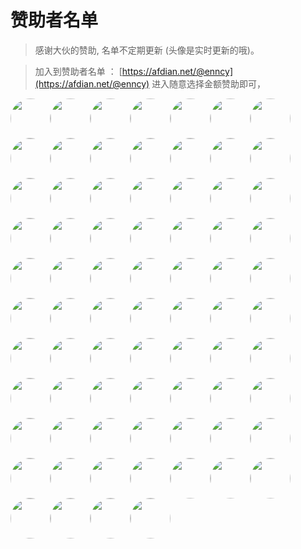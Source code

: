 # 赞助者名单

> 感谢大伙的赞助, 名单不定期更新 (头像是实时更新的哦)。

> 加入到赞助者名单 ： [https://afdian.net/@enncy](https://afdian.net/@enncy) 进入随意选择金额赞助即可，

<a title="言小溪enncy" href="https://afdian.net/u/fcae5ce279d511eca74c52540025c377"><img width="64" height="64" style="border-radius:50%;" src="https://pic1.afdiancdn.com/user/fcae5ce279d511eca74c52540025c377/avatar/6647639820ca934cd1a5e1a743f81531_w751_h750_s34.jpg"></a><a title="爱发电用户_da9g" href="https://afdian.net/u/7cd477f8875011ec9c2452540025c377"><img width="64" height="64" style="border-radius:50%;" src="https://pic1.afdiancdn.com/default/avatar/avatar-blue.png"></a><a title="Xnsall" href="https://afdian.net/u/560c8e8eab8211ec8c8552540025c377"><img width="64" height="64" style="border-radius:50%;" src="https://pic1.afdiancdn.com/default/avatar/avatar-purple.png"></a><a title="前夫哥" href="https://afdian.net/u/7000c0e8ab8311eca63252540025c377"><img width="64" height="64" style="border-radius:50%;" src="https://pic1.afdiancdn.com/default/avatar/avatar-yellow.png"></a><a title="纯零黑" href="https://afdian.net/u/af62c394ab8311ec814452540025c377"><img width="64" height="64" style="border-radius:50%;" src="https://pic1.afdiancdn.com/default/avatar/avatar-orange.png"></a><a title="爱发电用户_PKeu" href="https://afdian.net/u/00e65506ab8d11ecbc0b52540025c377"><img width="64" height="64" style="border-radius:50%;" src="https://pic1.afdiancdn.com/default/avatar/avatar-yellow.png"></a><a title="111" href="https://afdian.net/u/c2ffd532abdc11ecb6e052540025c377"><img width="64" height="64" style="border-radius:50%;" src="https://pic1.afdiancdn.com/default/avatar/avatar-blue.png"></a><a title="wuxuan" href="https://afdian.net/u/7447e528abdd11eca08f52540025c377"><img width="64" height="64" style="border-radius:50%;" src="https://pic1.afdiancdn.com/default/avatar/avatar-blue.png"></a><a title="Archerจุ๊บ" href="https://afdian.net/u/a7096d62abe011ec976752540025c377"><img width="64" height="64" style="border-radius:50%;" src="https://pic1.afdiancdn.com/user/user_upload_osl/9500797ece65bcc388502a1956c60ea7_w132_h132_s4.jpeg"></a><a title="fuxiansheng" href="https://afdian.net/u/6c9ab922abe211ec975b52540025c377"><img width="64" height="64" style="border-radius:50%;" src="https://pic1.afdiancdn.com/default/avatar/avatar-blue.png"></a><a title="invincible" href="https://afdian.net/u/075e14acabef11ecae8352540025c377"><img width="64" height="64" style="border-radius:50%;" src="https://pic1.afdiancdn.com/default/avatar/avatar-blue.png"></a><a title="财前五郎" href="https://afdian.net/u/9aee0a72ac0a11eca53352540025c377"><img width="64" height="64" style="border-radius:50%;" src="https://pic1.afdiancdn.com/user/user_upload_osl/9df9f4275e2b46bef3217e6ef27502fc_w132_h132_s2.jpeg"></a><a title="🍒小丸子" href="https://afdian.net/u/73c7e84680cc11ec8b4252540025c377"><img width="64" height="64" style="border-radius:50%;" src="https://pic1.afdiancdn.com/user/user_upload_osl/39c30a1bf67ca137bad23950ae990aef_w132_h132_s3.jpeg"></a><a title="hzq" href="https://afdian.net/u/5c6947dcac1c11ecaabd52540025c377"><img width="64" height="64" style="border-radius:50%;" src="https://pic1.afdiancdn.com/default/avatar/avatar-blue.png"></a><a title="快快落落" href="https://afdian.net/u/04e782aeac2011ecb88252540025c377"><img width="64" height="64" style="border-radius:50%;" src="https://pic1.afdiancdn.com/user/user_upload_osl/5f3f7634b23c39b62a7c85cd5f5c1475_w132_h132_s7.jpeg"></a><a title="lovac" href="https://afdian.net/u/7449da187b3111eca6d152540025c377"><img width="64" height="64" style="border-radius:50%;" src="https://pic1.afdiancdn.com/default/avatar/avatar-blue.png"></a><a title="永夜" href="https://afdian.net/u/89ec52b0ac5a11ecbcda52540025c377"><img width="64" height="64" style="border-radius:50%;" src="https://pic1.afdiancdn.com/default/avatar/avatar-yellow.png"></a><a title="Tsuki." href="https://afdian.net/u/27395830acc211ec9a4e52540025c377"><img width="64" height="64" style="border-radius:50%;" src="https://pic1.afdiancdn.com/user/user_upload_osl/e87c420b5993670d3a98cf0cc38a3219_w132_h132_s2.jpeg"></a><a title="zzz" href="https://afdian.net/u/e518c448acd711ec8ffb52540025c377"><img width="64" height="64" style="border-radius:50%;" src="https://pic1.afdiancdn.com/default/avatar/avatar-orange.png"></a><a title="Yansitu" href="https://afdian.net/u/47f55476acdf11eca31452540025c377"><img width="64" height="64" style="border-radius:50%;" src="https://pic1.afdiancdn.com/default/avatar/avatar-purple.png"></a><a title="E9aA8f" href="https://afdian.net/u/8e3c3d58ace611eca78252540025c377"><img width="64" height="64" style="border-radius:50%;" src="https://pic1.afdiancdn.com/user/user_upload_osl/e7b11f45ddfabcdfc2ddbf13520dc29d_w132_h132_s6.jpeg"></a><a title="2513650574" href="https://afdian.net/u/858070d6acf411ec8dc552540025c377"><img width="64" height="64" style="border-radius:50%;" src="https://pic1.afdiancdn.com/default/avatar/avatar-yellow.png"></a><a title="爱发电用户_NneK" href="https://afdian.net/u/90eab684acf911eca4b552540025c377"><img width="64" height="64" style="border-radius:50%;" src="https://pic1.afdiancdn.com/default/avatar/avatar-orange.png"></a><a title="蒙" href="https://afdian.net/u/22f661faacfe11ec997652540025c377"><img width="64" height="64" style="border-radius:50%;" src="https://pic1.afdiancdn.com/default/avatar/avatar-orange.png"></a><a title="Nullum" href="https://afdian.net/u/3eac2b66693b11ec942752540025c377"><img width="64" height="64" style="border-radius:50%;" src="https://pic1.afdiancdn.com/default/avatar/avatar-yellow.png"></a><a title="雪糕" href="https://afdian.net/u/77310a98ad0f11ec907852540025c377"><img width="64" height="64" style="border-radius:50%;" src="https://pic1.afdiancdn.com/default/avatar/avatar-yellow.png"></a><a title=".." href="https://afdian.net/u/f95592c2ad1a11eca1ba52540025c377"><img width="64" height="64" style="border-radius:50%;" src="https://pic1.afdiancdn.com/default/avatar/avatar-purple.png"></a><a title="nfxz" href="https://afdian.net/u/d048eadead7211eca9ba52540025c377"><img width="64" height="64" style="border-radius:50%;" src="https://pic1.afdiancdn.com/default/avatar/avatar-orange.png"></a><a title="鸡翅" href="https://afdian.net/u/9b983f20ad7611ecaeff52540025c377"><img width="64" height="64" style="border-radius:50%;" src="https://pic1.afdiancdn.com/user/user_upload_osl/f8f813f07615b4bec6ad407940ee0418_w132_h132_s1.jpeg"></a><a title="111" href="https://afdian.net/u/5f6b85e6ad7811ec9ed252540025c377"><img width="64" height="64" style="border-radius:50%;" src="https://pic1.afdiancdn.com/default/avatar/avatar-purple.png"></a><a title="YDLLD" href="https://afdian.net/u/60b31ec6ad8911ecb4c652540025c377"><img width="64" height="64" style="border-radius:50%;" src="https://pic1.afdiancdn.com/default/avatar/avatar-orange.png"></a><a title="q1" href="https://afdian.net/u/80d414aaad8c11ecbde352540025c377"><img width="64" height="64" style="border-radius:50%;" src="https://pic1.afdiancdn.com/default/avatar/avatar-yellow.png"></a><a title="123" href="https://afdian.net/u/0a031600ad9611ecaaeb52540025c377"><img width="64" height="64" style="border-radius:50%;" src="https://pic1.afdiancdn.com/default/avatar/avatar-yellow.png"></a><a title="无恙" href="https://afdian.net/u/f70f11e4ad9911eca82452540025c377"><img width="64" height="64" style="border-radius:50%;" src="https://pic1.afdiancdn.com/default/avatar/avatar-purple.png"></a><a title="AIRness1000TH" href="https://afdian.net/u/633cac18ada011eca9ca52540025c377"><img width="64" height="64" style="border-radius:50%;" src="https://pic1.afdiancdn.com/default/avatar/avatar-blue.png"></a><a title="YOUNG" href="https://afdian.net/u/df915636ada711ecb16152540025c377"><img width="64" height="64" style="border-radius:50%;" src="https://pic1.afdiancdn.com/user/user_upload_osl/78444cd7928e1ca7cae2cde15bfd303f_w132_h132_s4.jpeg"></a><a title="JosephChoi" href="https://afdian.net/u/6902b946adad11eca8ed52540025c377"><img width="64" height="64" style="border-radius:50%;" src="https://pic1.afdiancdn.com/default/avatar/avatar-blue.png"></a><a title="GathamLink" href="https://afdian.net/u/d69837e8adc011ecaa1752540025c377"><img width="64" height="64" style="border-radius:50%;" src="https://pic1.afdiancdn.com/default/avatar/avatar-blue.png"></a><a title="繁花似烬接如戏" href="https://afdian.net/u/10862094adcd11ecb51552540025c377"><img width="64" height="64" style="border-radius:50%;" src="https://pic1.afdiancdn.com/default/avatar/avatar-yellow.png"></a><a title="王哪跑" href="https://afdian.net/u/64a4abbaade011ecb1f452540025c377"><img width="64" height="64" style="border-radius:50%;" src="https://pic1.afdiancdn.com/user/user_upload_osl/2e34fc4663da674d70000f7866e19a59_w132_h132_s5.jpeg"></a><a title="Test_01" href="https://afdian.net/u/a086f1dcae0e11ec9fff52540025c377"><img width="64" height="64" style="border-radius:50%;" src="https://pic1.afdiancdn.com/default/avatar/avatar-purple.png"></a><a title="Yee" href="https://afdian.net/u/5f0a3146ae3c11ecb1ca52540025c377"><img width="64" height="64" style="border-radius:50%;" src="https://pic1.afdiancdn.com/user/user_upload_osl/7a2b4022e051f11f8c1f31c6a39b61a0_w132_h132_s5.jpeg"></a><a title="123456." href="https://afdian.net/u/0f62dc20ae5411ecaf0852540025c377"><img width="64" height="64" style="border-radius:50%;" src="https://pic1.afdiancdn.com/default/avatar/avatar-blue.png"></a><a title="🙂 🙃 🙂 🙃" href="https://afdian.net/u/30c86a0aae5511ec839452540025c377"><img width="64" height="64" style="border-radius:50%;" src="https://pic1.afdiancdn.com/user/user_upload_osl/c2ef3b6ddf131d061834cca829f13ed4_w132_h132_s7.jpeg"></a><a title="gc" href="https://afdian.net/u/5b6d274aae5b11ec950152540025c377"><img width="64" height="64" style="border-radius:50%;" src="https://pic1.afdiancdn.com/default/avatar/avatar-yellow.png"></a><a title="爱发电用户_5aCW" href="https://afdian.net/u/5953b7d4dbe411ebb5cb52540025c377"><img width="64" height="64" style="border-radius:50%;" src="https://pic1.afdiancdn.com/default/avatar/avatar-yellow.png"></a><a title="樾" href="https://afdian.net/u/07346644ae6e11ecb70f52540025c377"><img width="64" height="64" style="border-radius:50%;" src="https://pic1.afdiancdn.com/user/user_upload_osl/28f0cd8fe972a62ca66c17e908d1b544_w132_h132_s4.jpeg"></a><a title="Oreo" href="https://afdian.net/u/8b0a864eae7111ec8bf052540025c377"><img width="64" height="64" style="border-radius:50%;" src="https://pic1.afdiancdn.com/user/user_upload_osl/d9e31aea989a0885f285bbb0d67b0bcf_w132_h132_s3.jpeg"></a><a title="张开坤他爹" href="https://afdian.net/u/16480f40ae9211ec99d252540025c377"><img width="64" height="64" style="border-radius:50%;" src="https://pic1.afdiancdn.com/default/avatar/avatar-yellow.png"></a><a title="黄学武" href="https://afdian.net/u/3efcddf6ae9911ec88c452540025c377"><img width="64" height="64" style="border-radius:50%;" src="https://pic1.afdiancdn.com/default/avatar/avatar-blue.png"></a><a title="bruh" href="https://afdian.net/u/59a0447aaea511ec809352540025c377"><img width="64" height="64" style="border-radius:50%;" src="https://pic1.afdiancdn.com/default/avatar/avatar-blue.png"></a><a title="Clown" href="https://afdian.net/u/4d04cd6aaea711ecb72b52540025c377"><img width="64" height="64" style="border-radius:50%;" src="https://pic1.afdiancdn.com/user/user_upload_osl/9d3c0c45e9ed2715f26ee8b1c57b5388_w132_h132_s3.jpeg"></a><a title="木叶" href="https://afdian.net/u/4850ff38c55711e88ec752540025c377"><img width="64" height="64" style="border-radius:50%;" src="https://pic1.afdiancdn.com/user/4850ff38c55711e88ec752540025c377/avatar/3f7fbc944aa421a2d0794e674a25afcc_w1280_h720_s245.jpg"></a><a title="付" href="https://afdian.net/u/e1dddc10af0611ecab4752540025c377"><img width="64" height="64" style="border-radius:50%;" src="https://pic1.afdiancdn.com/user/user_upload_osl/28cda4631a0535af154435672dea980f_w132_h132_s8.jpeg"></a><a title="DENGAIDI" href="https://afdian.net/u/0a3d989cb0b211ec867d52540025c377"><img width="64" height="64" style="border-radius:50%;" src="https://pic1.afdiancdn.com/user/user_upload_osl/003079fe98bb0d04652121c82b06cc03_w132_h132_s4.jpeg"></a><a title="ionionyuan" href="https://afdian.net/u/076189d2b0bf11ecb01852540025c377"><img width="64" height="64" style="border-radius:50%;" src="https://pic1.afdiancdn.com/default/avatar/avatar-orange.png"></a><a title="ojmmp" href="https://afdian.net/u/67e822dcb0df11eca46252540025c377"><img width="64" height="64" style="border-radius:50%;" src="https://pic1.afdiancdn.com/default/avatar/avatar-purple.png"></a><a title="小尹" href="https://afdian.net/u/4f28af3ab0ff11ecb25252540025c377"><img width="64" height="64" style="border-radius:50%;" src="https://pic1.afdiancdn.com/default/avatar/avatar-purple.png"></a><a title="七月鸿" href="https://afdian.net/u/69e896a2b10711eca8d352540025c377"><img width="64" height="64" style="border-radius:50%;" src="https://pic1.afdiancdn.com/default/avatar/avatar-blue.png"></a><a title="恋如雨止" href="https://afdian.net/u/3b609b76b10811ec8dbc52540025c377"><img width="64" height="64" style="border-radius:50%;" src="https://pic1.afdiancdn.com/user/user_upload_osl/6e83d9e4037a4335a2218d46c94df9d0_w132_h132_s5.jpeg"></a><a title="🙃 🙃 คิดถึง" href="https://afdian.net/u/92bf25c6b15e11ecb64f52540025c377"><img width="64" height="64" style="border-radius:50%;" src="https://pic1.afdiancdn.com/user/user_upload_osl/0ba049c324446bc9c829ce90fdf6d9c0_w132_h132_s4.jpeg"></a><a title="alize" href="https://afdian.net/u/bc00b41cb17d11ecb69052540025c377"><img width="64" height="64" style="border-radius:50%;" src="https://pic1.afdiancdn.com/default/avatar/avatar-purple.png"></a><a title="沪太路小宝莉" href="https://afdian.net/u/368c334ab17f11ecbd7c52540025c377"><img width="64" height="64" style="border-radius:50%;" src="https://pic1.afdiancdn.com/user/user_upload_osl/230b9142c5d854f158b56e5a526e3572_w132_h132_s4.jpeg"></a><a title="danluolun" href="https://afdian.net/u/b2e72d40b18a11eca99952540025c377"><img width="64" height="64" style="border-radius:50%;" src="https://pic1.afdiancdn.com/default/avatar/avatar-yellow.png"></a><a title="alex" href="https://afdian.net/u/ab478d56b19811ecb95052540025c377"><img width="64" height="64" style="border-radius:50%;" src="https://pic1.afdiancdn.com/default/avatar/avatar-yellow.png"></a><a title="啊咋" href="https://afdian.net/u/1fe62982b1a411ecb3cf52540025c377"><img width="64" height="64" style="border-radius:50%;" src="https://pic1.afdiancdn.com/default/avatar/avatar-orange.png"></a><a title="爱发电用户_nq8A" href="https://afdian.net/u/e4507d70b1ab11eca3e552540025c377"><img width="64" height="64" style="border-radius:50%;" src="https://pic1.afdiancdn.com/default/avatar/avatar-yellow.png"></a><a title="野败" href="https://afdian.net/u/fa7bba5ab1ac11eca31352540025c377"><img width="64" height="64" style="border-radius:50%;" src="https://pic1.afdiancdn.com/user/user_upload_osl/92703ced2f1039e38c203020f31b250f_w132_h132_s4.jpeg"></a><a title="wangyuanhao" href="https://afdian.net/u/5de8e082b1b111eca14752540025c377"><img width="64" height="64" style="border-radius:50%;" src="https://pic1.afdiancdn.com/default/avatar/avatar-purple.png"></a><a title="日落" href="https://afdian.net/u/761b9d08b1c911ecb81a52540025c377"><img width="64" height="64" style="border-radius:50%;" src="https://pic1.afdiancdn.com/user/user_upload_osl/e40dde79a0cdd986b034096619297b7a_w132_h132_s4.jpeg"></a><a title="～" href="https://afdian.net/u/b3cc608cb1ca11ecb25352540025c377"><img width="64" height="64" style="border-radius:50%;" src="https://pic1.afdiancdn.com/user/user_upload_osl/c46582d5c29aaa5659c4af6538f25186_w132_h132_s2.jpeg"></a><a title="HXL-bb" href="https://afdian.net/u/382fa63eb1d711eca09552540025c377"><img width="64" height="64" style="border-radius:50%;" src="https://pic1.afdiancdn.com/user/user_upload_osl/f4205479dba924dd5fbefda3f42aceb2_w132_h132_s5.jpeg"></a><a title="小iu" href="https://afdian.net/u/f3a54eccb1d811eca75552540025c377"><img width="64" height="64" style="border-radius:50%;" src="https://pic1.afdiancdn.com/default/avatar/avatar-blue.png"></a><a title="zhongxiaokui" href="https://afdian.net/u/ce659aa0b1dc11eca70c52540025c377"><img width="64" height="64" style="border-radius:50%;" src="https://pic1.afdiancdn.com/default/avatar/avatar-purple.png"></a>
